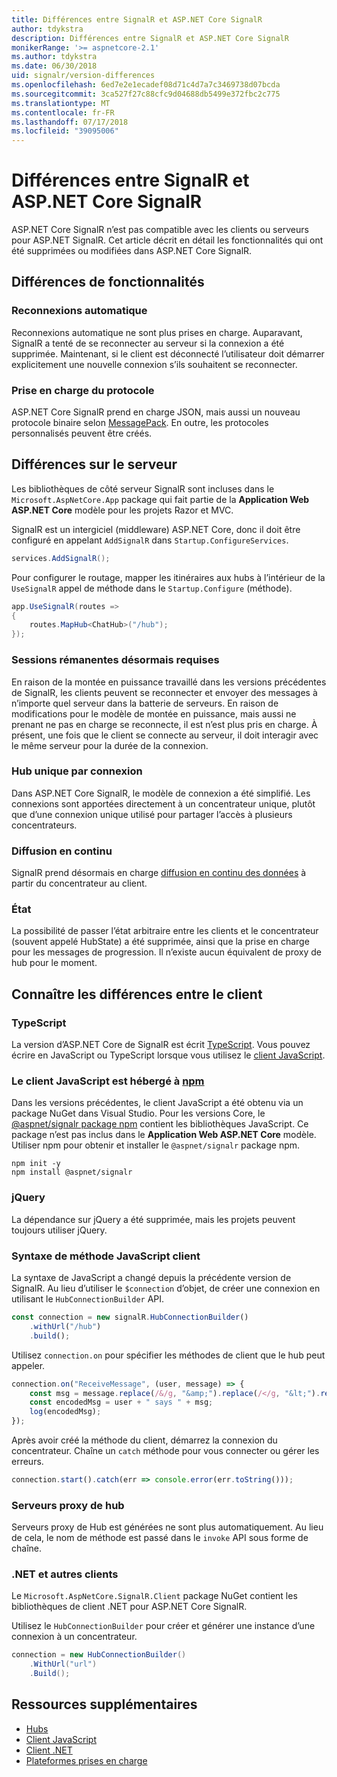 ```yaml
---
title: Différences entre SignalR et ASP.NET Core SignalR
author: tdykstra
description: Différences entre SignalR et ASP.NET Core SignalR
monikerRange: '>= aspnetcore-2.1'
ms.author: tdykstra
ms.date: 06/30/2018
uid: signalr/version-differences
ms.openlocfilehash: 6ed7e2e1ecadef08d71c4d7a7c3469738d07bcda
ms.sourcegitcommit: 3ca527f27c88cfc9d04688db5499e372fbc2c775
ms.translationtype: MT
ms.contentlocale: fr-FR
ms.lasthandoff: 07/17/2018
ms.locfileid: "39095006"
---
```

# <a name="differences-between-signalr-and-aspnet-core-signalr"></a>Différences entre SignalR et ASP.NET Core SignalR

ASP.NET Core SignalR n’est pas compatible avec les clients ou serveurs pour ASP.NET SignalR. Cet article décrit en détail les fonctionnalités qui ont été supprimées ou modifiées dans ASP.NET Core SignalR.

## <a name="feature-differences"></a>Différences de fonctionnalités

### <a name="automatic-reconnects"></a>Reconnexions automatique

Reconnexions automatique ne sont plus prises en charge. Auparavant, SignalR a tenté de se reconnecter au serveur si la connexion a été supprimée. Maintenant, si le client est déconnecté l’utilisateur doit démarrer explicitement une nouvelle connexion s’ils souhaitent se reconnecter.

### <a name="protocol-support"></a>Prise en charge du protocole

ASP.NET Core SignalR prend en charge JSON, mais aussi un nouveau protocole binaire selon [MessagePack](xref:signalr/messagepackhubprotocol). En outre, les protocoles personnalisés peuvent être créés.

## <a name="differences-on-the-server"></a>Différences sur le serveur

Les bibliothèques de côté serveur SignalR sont incluses dans le `Microsoft.AspNetCore.App` package qui fait partie de la **Application Web ASP.NET Core** modèle pour les projets Razor et MVC.

SignalR est un intergiciel (middleware) ASP.NET Core, donc il doit être configuré en appelant `AddSignalR` dans `Startup.ConfigureServices`.

```csharp
services.AddSignalR();
```

Pour configurer le routage, mapper les itinéraires aux hubs à l’intérieur de la `UseSignalR` appel de méthode dans le `Startup.Configure` (méthode).

```csharp
app.UseSignalR(routes =>
{
    routes.MapHub<ChatHub>("/hub");
});
```

### <a name="sticky-sessions-now-required"></a>Sessions rémanentes désormais requises

En raison de la montée en puissance travaillé dans les versions précédentes de SignalR, les clients peuvent se reconnecter et envoyer des messages à n’importe quel serveur dans la batterie de serveurs. En raison de modifications pour le modèle de montée en puissance, mais aussi ne prenant ne pas en charge se reconnecte, il est n’est plus pris en charge. À présent, une fois que le client se connecte au serveur, il doit interagir avec le même serveur pour la durée de la connexion.

### <a name="single-hub-per-connection"></a>Hub unique par connexion

Dans ASP.NET Core SignalR, le modèle de connexion a été simplifié. Les connexions sont apportées directement à un concentrateur unique, plutôt que d’une connexion unique utilisé pour partager l’accès à plusieurs concentrateurs.

### <a name="streaming"></a>Diffusion en continu

SignalR prend désormais en charge [diffusion en continu des données](xref:signalr/streaming) à partir du concentrateur au client.

### <a name="state"></a>État

La possibilité de passer l’état arbitraire entre les clients et le concentrateur (souvent appelé HubState) a été supprimée, ainsi que la prise en charge pour les messages de progression. Il n’existe aucun équivalent de proxy de hub pour le moment.

## <a name="differences-on-the-client"></a>Connaître les différences entre le client

### <a name="typescript"></a>TypeScript

La version d’ASP.NET Core de SignalR est écrit [TypeScript](https://www.typescriptlang.org/). Vous pouvez écrire en JavaScript ou TypeScript lorsque vous utilisez le [client JavaScript](xref:signalr/javascript-client).

### <a name="the-javascript-client-is-hosted-at-npmhttpswwwnpmjscom"></a>Le client JavaScript est hébergé à [npm](https://www.npmjs.com/)

Dans les versions précédentes, le client JavaScript a été obtenu via un package NuGet dans Visual Studio. Pour les versions Core, le [ @aspnet/signalr package npm](https://www.npmjs.com/package/@aspnet/signalr) contient les bibliothèques JavaScript. Ce package n’est pas inclus dans le **Application Web ASP.NET Core** modèle. Utiliser npm pour obtenir et installer le `@aspnet/signalr` package npm.

```console
npm init -y
npm install @aspnet/signalr
```

### <a name="jquery"></a>jQuery

La dépendance sur jQuery a été supprimée, mais les projets peuvent toujours utiliser jQuery.

### <a name="javascript-client-method-syntax"></a>Syntaxe de méthode JavaScript client

La syntaxe de JavaScript a changé depuis la précédente version de SignalR. Au lieu d’utiliser le `$connection` d’objet, de créer une connexion en utilisant le `HubConnectionBuilder` API.

```javascript
const connection = new signalR.HubConnectionBuilder()
    .withUrl("/hub")
    .build();
```

Utilisez `connection.on` pour spécifier les méthodes de client que le hub peut appeler.

```javascript
connection.on("ReceiveMessage", (user, message) => {
    const msg = message.replace(/&/g, "&amp;").replace(/</g, "&lt;").replace(/>/g, "&gt;");
    const encodedMsg = user + " says " + msg;
    log(encodedMsg);
});
```

Après avoir créé la méthode du client, démarrez la connexion du concentrateur. Chaîne un `catch` méthode pour vous connecter ou gérer les erreurs.

```javascript
connection.start().catch(err => console.error(err.toString()));
```

### <a name="hub-proxies"></a>Serveurs proxy de hub

Serveurs proxy de Hub est générées ne sont plus automatiquement. Au lieu de cela, le nom de méthode est passé dans le `invoke` API sous forme de chaîne.

### <a name="net-and-other-clients"></a>.NET et autres clients

Le `Microsoft.AspNetCore.SignalR.Client` package NuGet contient les bibliothèques de client .NET pour ASP.NET Core SignalR.

Utilisez le `HubConnectionBuilder` pour créer et générer une instance d’une connexion à un concentrateur.

```csharp
connection = new HubConnectionBuilder()
    .WithUrl("url")
    .Build();
```

## <a name="additional-resources"></a>Ressources supplémentaires

* [Hubs](xref:signalr/hubs)
* [Client JavaScript](xref:signalr/javascript-client)
* [Client .NET](xref:signalr/dotnet-client)
* [Plateformes prises en charge](xref:signalr/supported-platforms)
